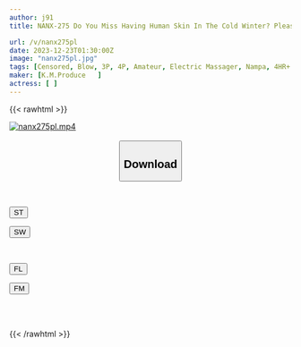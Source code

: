 ```yaml
---
author: j91
title: NANX-275 Do You Miss Having Human Skin In The Cold Winter? Please Warm Yourself Up With My Dick!

url: /v/nanx275pl
date: 2023-12-23T01:30:00Z
image: "nanx275pl.jpg"
tags: [Censored, Blow, 3P, 4P, Amateur, Electric Massager, Nampa, 4HR+	]
maker: [K.M.Produce   ]
actress: [ ]
---
```



{{< rawhtml >}}

<div class="video" data-videoid="bGGpoVBQBqiQlx">
    <a href="javascript:;">
        <img src="/v/nanx275pl/nanx275pl.jpg" width="WIDTH" height="HEIGHT" alt="nanx275pl.mp4" loading="lazy">
    </a>
</div>

<script type="text/javascript" src="https://j91.asia/asset/on-demand-st.js"></script>

<br>
  <link rel="stylesheet" href="https://j91.asia/asset/bs5.css">
  
  <center>
  <button class="btn btn-primary" type="button" data-bs-toggle="collapse" data-bs-target=".multi-collapse" aria-expanded="false" aria-controls="multiCollapseExample1 multiCollapseExample2"><h2>Download</h2></button></center>
</p>
<div class="row">
  <div class="col">
    <div class="collapse multi-collapse" id="multiCollapseExample1">
      <div class="card card-body">
	      	      <br>
<div class="buttons">  
<p><a href="https://streamtape.to/v/bGGpoVBQBqiQlx" target="_blank"><button class="btn-hover color-3"><i class="fa fa-download"></i> ST</button></a></p>
<p><a href="https://flaswish.com/e6h8itkpi3jl" target="_blank"><button class="btn-hover color-2"><i class="fa fa-download"></i> SW</button></a></p></div>
    </div>
  </div>
</div>
  <div class="col">
    <div class="collapse multi-collapse" id="multiCollapseExample2">
      <div class="card card-body">
	      <br>
<div class="buttons">
<p><a href="javascript:;" target="_blank"><button class="btn-hover color-9"><i class="fa fa-download"></i> FL</button></a></p>
<p><a href="javascript:;" target="_blank"><button class="btn-hover color-8"><i class="fa fa-download"></i> FM</button></a></p></div>
<br><br>
      </div>
    </div>
  </div>
</div>

{{< /rawhtml >}}